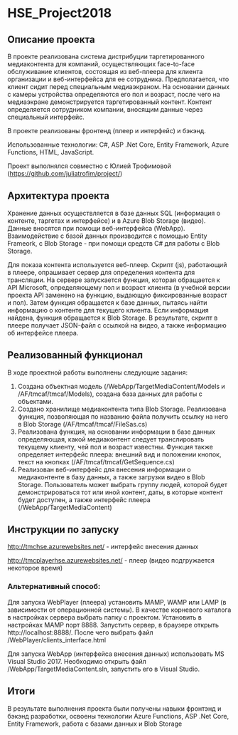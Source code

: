# HSE_Project2018

## Описание проекта
В проекте реализована система дистрибуции таргетированного медиаконтента для компаний, осуществляющих face-to-face обслуживание клиентов, состоящая из веб-плеера для клиента организации и веб-интерфейса для ее сотрудника. Предполагается, что клиент сидит перед специальным медиаэкраном. На основании данных с камеры устройства определяются его пол и возраст, после чего на медиаэкране демонстрируется таргетированный контент. Контент определяется сотрудником компании, вносящим данные через специальный интерфейс.

В проекте реализованы фронтенд (плеер и интерфейс) и бэкэнд.

Использованные технологии: C#, ASP .Net Core, Entity Framework, Azure Functions, HTML, JavaScript.

Проект выполнялся совместно с Юлией Трофимовой (https://github.com/juliatrofim/project/)

## Архитектура проекта
Хранение данных осуществляется в базе данных SQL (информация о контенте, таргетах и интерфейсе) и в Azure Blob Storage (видео). Данные вносятся при помощи веб-интерфейса (WebApp). Взаимодействие с базой данных производится с помощью Entity Frameork, с Blob Storage - при помощи средств C# для работы с Blob Storage.

Для показа контента используется веб-плеер. Скрипт (js), работающий в плеере, опрашивает сервер для определения контента для трансляции. На сервере запускается функция, которая обращается к API Microsoft, определяющему пол и возраст клиента (в учебной версии проекта API заменено на функцию, выдающую фиксированные возраст и пол). Затем функция обращается к базе данных, пытаясь найти информацию о контенте для текущего клиента. Если информация найдена, функция обращается к Blob Storage. В результате, скрипт в плеере получает JSON-файл с ссылкой на видео, а также информацию об интерфейсе плеера.

## Реализованный функционал
В ходе проектной работы выполнены следующие задания:
1. Создана объектная модель (/WebApp/TargetMediaContent/Models и /AF/tmcaf/tmcaf/Models), создана база данных для работы с объектами.
2. Создано хранилище медиаконтента типа Blob Storage. Реализована функция, позволяющая по названию файла получить ссылку на него в Blob Storage (/AF/tmcaf/tmcaf/FileSas.cs)
3. Реализована функция, на основании информации в базе данных определяющая, какой медиаконтент следует транслировать текущему клиенту, чей пол и возраст известны. Функция также определяет интерфейс плеера: внешний вид и положении кнопок, текст на кнопках (/AF/tmcaf/tmcaf/GetSequence.cs)
4. Реализован веб-интерфейс для внесения информации о медиаконтенте в базу данных, а также загрузки видео в Blob Storage. Пользователь может выбрать группу людей, которой будет демонстрироваться тот или иной контент, даты, в которые контент будет доступен, а также интерфейс плеера (/WebApp/TargetMediaContent)

## Инструкции по запуску

http://tmchse.azurewebsites.net/ - интерфейс внесения данных

http://tmcplayerhse.azurewebsites.net/ - плеер (видео подгружается некоторое время)

### Альтернативный способ:
Для запуска WebPlayer (плеера) установить MAMP, WAMP или LAMP (в зависимости от операционной системы). В качестве корневого каталога в настройках сервера выбрать папку с проектом. Установить в настройках MAMP порт 8888. Запустить сервер, в браузере открыть http://localhost:8888/. После чего выбрать файл /WebPlayer/clients_interface.html

Для запуска WebApp (интерфейса внесения данных) использовать MS Visual Studio 2017. Необходимо открыть файл /WebApp/TargetMediaContent.sln, запустить его в Visual Studio.

## Итоги
В результате выполнения проекта были получены навыки фронтэнд и бэкэнд разработки, освоены технологии Azure Functions, ASP .Net Core, Entity Framework, работа с базами данных и Blob Storage
